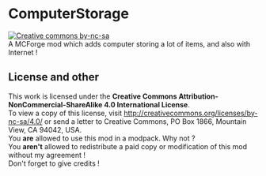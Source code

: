 # ComputerStorage
[![Creative commons by-nc-sa](https://licensebuttons.net/l/by-nc-sa/4.0/88x31.png)](http://creativecommons.org/licenses/by-nc-sa/4.0/)  
A MCForge mod which adds computer storing a lot of items, and also with Internet !  
## License and other  
This work is licensed under the **Creative Commons Attribution-NonCommercial-ShareAlike 4.0 International License**.  
To view a copy of this license, visit http://creativecommons.org/licenses/by-nc-sa/4.0/ or send a letter to Creative Commons, PO Box 1866,  Mountain View, CA 94042, USA.  
You **are** allowed to use this mod in a modpack. Why not ?  
You **aren't** allowed to redistribute a paid copy or modification of this mod without my agreement !  
Don't forget to give credits !  
